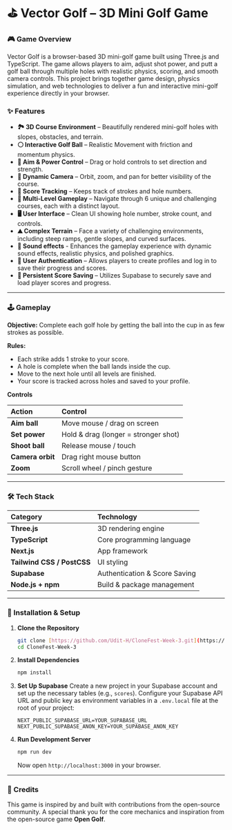 # ⛳ Vector Golf – 3D Mini Golf Game

### 🎮 Game Overview

Vector Golf is a browser-based 3D mini-golf game built using Three.js and TypeScript. The game allows players to aim, adjust shot power, and putt a golf ball through multiple holes with realistic physics, scoring, and smooth camera controls. This project brings together game design, physics simulation, and web technologies to deliver a fun and interactive mini-golf experience directly in your browser.

### ✨ Features

* **🏞️ 3D Course Environment** – Beautifully rendered mini-golf holes with slopes, obstacles, and terrain.
* **⚪ Interactive Golf Ball** – Realistic Movement with friction and momentum physics.
* **🎯 Aim & Power Control** – Drag or hold controls to set direction and strength.
* **📸 Dynamic Camera** – Orbit, zoom, and pan for better visibility of the course.
* **📝 Score Tracking** – Keeps track of strokes and hole numbers.
* **🚩 Multi-Level Gameplay** – Navigate through 6 unique and challenging courses, each with a distinct layout.
* **🖥️ User Interface** – Clean UI showing hole number, stroke count, and controls.
* **⛰️ Complex Terrain** – Face a variety of challenging environments, including steep ramps, gentle slopes, and curved surfaces.
* **🎵 Sound effects** - Enhances the gameplay experience with dynamic sound effects, realistic physics, and polished graphics.
* **🔐 User Authentication** – Allows players to create profiles and log in to save their progress and scores.
* **💾 Persistent Score Saving** – Utilizes Supabase to securely save and load player scores and progress.

---

### 🕹️ Gameplay

**Objective:**
Complete each golf hole by getting the ball into the cup in as few strokes as possible.

**Rules:**

* Each strike adds 1 stroke to your score.
* A hole is complete when the ball lands inside the cup.
* Move to the next hole until all levels are finished.
* Your score is tracked across holes and saved to your profile.

**Controls**

| Action | Control |
| :--- | :--- |
| **Aim ball** | Move mouse / drag on screen |
| **Set power** | Hold & drag (longer = stronger shot) |
| **Shoot ball** | Release mouse / touch |
| **Camera orbit** | Drag right mouse button |
| **Zoom** | Scroll wheel / pinch gesture |

---

### 🛠️ Tech Stack

| Category | Technology |
| :--- | :--- |
| **Three.js** | 3D rendering engine |
| **TypeScript** | Core programming language |
| **Next.js** | App framework |
| **Tailwind CSS / PostCSS** | UI styling |
| **Supabase** | Authentication & Score Saving |
| **Node.js + npm** | Build & package management |

---

### 🚀 Installation & Setup

1.  **Clone the Repository**

    ```bash
    git clone [https://github.com/Udit-H/CloneFest-Week-3.git](https://github.com/Udit-H/CloneFest-Week-3.git)
    cd CloneFest-Week-3
    ```

2.  **Install Dependencies**

    ```bash
    npm install
    ```

3.  **Set Up Supabase**
    Create a new project in your Supabase account and set up the necessary tables (e.g., `scores`). Configure your Supabase API URL and public key as environment variables in a `.env.local` file at the root of your project:

    ```
    NEXT_PUBLIC_SUPABASE_URL=YOUR_SUPABASE_URL
    NEXT_PUBLIC_SUPABASE_ANON_KEY=YOUR_SUPABASE_ANON_KEY
    ```

4.  **Run Development Server**

    ```bash
    npm run dev
    ```

    Now open `http://localhost:3000` in your browser.

---

### 🙏 Credits

This game is inspired by and built with contributions from the open-source community. A special thank you for the core mechanics and inspiration from the open-source game **Open Golf**.
